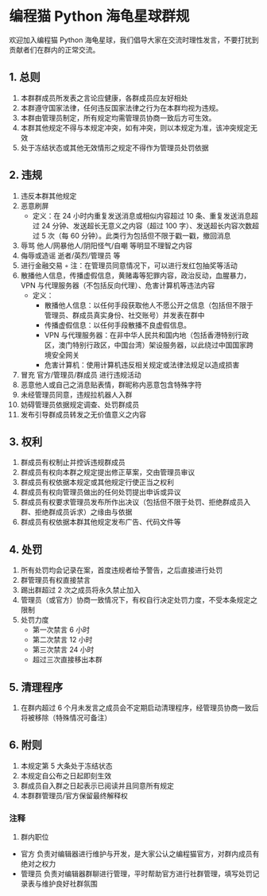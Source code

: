 # 编程猫 Python 海龟星球群规

欢迎加入编程猫 Python 海龟星球，我们倡导大家在交流时理性发言，不要打扰到贡献者们在群内的正常交流。

## 1. 总则

1. 本群群成员所发表之言论应健康，各群成员应友好相处
2. 本群遵守国家法律，任何违反国家法律之行为在本群均视为违规。
3. 本群由管理员制定，所有规定均需管理员协商一致后方可生效。
4. 本群其他规定不得与本规定冲突，如有冲突，则以本规定为准，该冲突规定无效
5. 处于冻结状态或其他无效情形之规定不得作为管理员处罚依据

## 2. 违规

1. 违反本群其他规定
2. 恶意刷屏
   - 定义：在 24 小时内重复发送消息或相似内容超过 10 条、重复发送消息超过 24 分钟、发送超长无意义之内容（超过 100 字）、发送超长内容次数超过 5 次（每 60 分钟）。此类行为包括但不限于戳一戳，撤回消息
3. 辱骂 他人/网暴他人/阴阳怪气/自嘲 等明显不理智之内容
4. 侮辱或造谣 逝者/英烈/管理员 等
5. 进行金融交易
   ◦ 注：在管理员同意情况下，可以进行发红包抽奖等活动
6. 散播他人信息，传播虚假信息，黄赌毒等犯罪内容，政治反动，血腥暴力，VPN 与代理服务器（不包括反向代理）、危害计算机等违法内容
   - 定义：
     - 散播他人信息：以任何手段获取他人不愿公开之信息（包括但不限于管理员、群成员真实身份、社交账号）并发表在群中
     - 传播虚假信息：以任何手段散播不良虚假信息。
     - VPN 与代理服务器：在非中华人民共和国内地（包括香港特别行政区，澳门特别行政区，中国台湾）架设服务器，以此绕过中国国家跨境安全网关
     - 危害计算机：使用计算机违反相关规定或法律法规足以造成损害
7. 冒充 官方/管理员/群成员 进行违规活动
8. 恶意他人或自己之消息贴表情，群昵称内恶意包含特殊字符
9. 未经管理员同意，违规拉机器人入群
10. 妨碍管理员依据规定调查、处罚群成员
11. 发布引导群成员转发之无价值意义之内容

## 3. 权利

1. 群成员有权制止并控诉违规群成员
2. 群成员有权向本群之规定提出修正草案，交由管理员审议
3. 群成员有权依据本规定或其他规定行使正当之权利
4. 群成员有权向管理员做出的任何处罚提出申诉或异议
5. 群成员有权要求管理员发布所作出决议（包括但不限于处罚、拒绝群成员入群、拒绝群成员诉求）之缘由与依据
6. 群成员有权依据本群其他规定发布广告、代码文件等

## 4. 处罚

1. 所有处罚均会记录在案，首度违规者给予警告，之后直接进行处罚
2. 群管理员有权直接禁言
3. 踢出群超过 2 次之成员将永久禁止加入
4. 管理员（或官方）协商一致情况下，有权自行决定处罚力度，不受本条规定之限制
5. 处罚力度
   - 第一次禁言 6 小时
   - 第二次禁言 12 小时
   - 第三次禁言 24 小时
   - 超过三次直接移出本群

## 5. 清理程序

1. 在群内超过 6 个月未发言之成员会不定期启动清理程序，经管理员协商一致后将被移除（特殊情况可备注）

## 6. 附则

1. 本规定第 5 大条处于冻结状态
2. 本规定自公布之日起即刻生效
3. 群成员自入群之日起表示已阅读并且同意所有规定
4. 本群群管理员/官方保留最终解释权

### 注释

1. 群内职位

- 官方
  负责对编辑器进行维护与开发，是大家公认之编程猫官方，对群内成员有绝对之权力
- 管理员
  负责对编辑器群聊进行管理，平时帮助官方进行社群管理，填写处罚记录表与维护良好社群氛围
